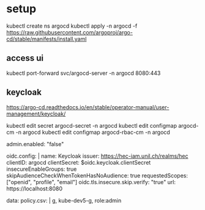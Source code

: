 # setup
kubectl create ns argocd
kubectl apply -n argocd -f https://raw.githubusercontent.com/argoproj/argo-cd/stable/manifests/install.yaml


## access ui
kubectl port-forward svc/argocd-server -n argocd 8080:443

## keycloak 
https://argo-cd.readthedocs.io/en/stable/operator-manual/user-management/keycloak/

kubectl edit secret argocd-secret -n argocd
kubectl edit configmap argocd-cm -n argocd
kubectl edit configmap argocd-rbac-cm -n argocd

admin.enabled: "false"

  oidc.config: |
    name: Keycloak
    issuer: https://hec-iam.unil.ch/realms/hec
    clientID: argocd
    clientSecret: $oidc.keycloak.clientSecret
    insecureEnableGroups: true
    skipAudienceCheckWhenTokenHasNoAudience: true
    requestedScopes: ["openid", "profile", "email"]
  oidc.tls.insecure.skip.verify: "true"
  url: https://localhost:8080


  data:
  policy.csv: |
    g, kube-dev5-g, role:admin